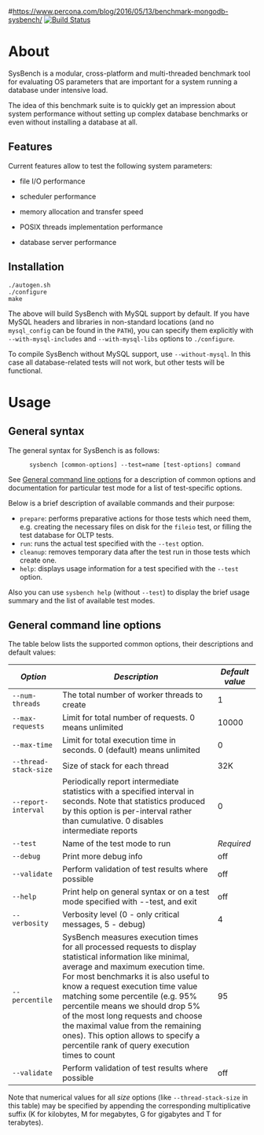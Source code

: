 #https://www.percona.com/blog/2016/05/13/benchmark-mongodb-sysbench/
[![Build Status](https://travis-ci.org/akopytov/sysbench.svg?branch=1.0)](https://travis-ci.org/akopytov/sysbench)

About
=====

SysBench is a modular, cross-platform and multi-threaded benchmark tool
for evaluating OS parameters that are important for a system running a
database under intensive load.

The idea of this benchmark suite is to quickly get an impression about
system performance without setting up complex database benchmarks or
even without installing a database at all.

Features
--------

Current features allow to test the following system parameters:

-   file I/O performance

-   scheduler performance

-   memory allocation and transfer speed

-   POSIX threads implementation performance

-   database server performance

Installation
------------

	./autogen.sh
	./configure
	make

The above will build SysBench with MySQL support by default. If you have MySQL headers and libraries in non-standard locations (and no `mysql_config` can be found in the `PATH`), you can specify them explicitly with `--with-mysql-includes` and `--with-mysql-libs` options to `./configure`.

To compile SysBench without MySQL support, use `--without-mysql`. In
this case all database-related tests will not work, but other tests will
be functional.

Usage
=====

General syntax
--------------

The general syntax for SysBench is as follows:

		  sysbench [common-options] --test=name [test-options] command


See [General command line options](README.md#general-command-line-options) for a description of common options and documentation for particular test mode for a list of test-specific options.

Below is a brief description of available commands and their purpose:

+ `prepare`: performs preparative actions for those tests which need
them, e.g. creating the necessary files on disk for the `fileio` test,
or filling the test database for OLTP tests.
+ `run`: runs the actual test specified with the `--test` option.
+ `cleanup`: removes temporary data after the test run in those tests which create one.
+ `help`: displays usage information for a test specified with the
  `--test` option.

Also you can use `sysbench help` (without `--test`) to display the brief usage summary and the list of available test modes.

General command line options
----------------------------

The table below lists the supported common options, their descriptions and default values:

*Option*              | *Description* | *Default value*
----------------------|---------------|----------------
| `--num-threads`       | The total number of worker threads to create                                                                                                                                                                                                                                                                                                                                                                                                                            | 1               |
| `--max-requests`      | Limit for total number of requests. 0 means unlimited                                                                                                                                                                                                                                                                                                                                                                                                                   | 10000           |
| `--max-time`          | Limit for total execution time in seconds. 0 (default) means unlimited                                                                                                                                                                                                                                                                                                                                                                                                  | 0               |
| `--thread-stack-size` | Size of stack for each thread                                                                                                                                                                                                                                                                                                                                                                                                                                           | 32K             |
| `--report-interval`   | Periodically report intermediate statistics with a specified interval in seconds. Note that statistics produced by this option is per-interval rather than cumulative. 0 disables intermediate reports                                                                                                                                                                                                                                                                  | 0               |
| `--test`              | Name of the test mode to run                                                                                                                                                                                                                                                                                                                                                                                                                                            | *Required*      |
| `--debug`             | Print more debug info                                                                                                                                                                                                                                                                                                                                                                                                                                                   | off             |
| `--validate`          | Perform validation of test results where possible                                                                                                                                                                                                                                                                                                                                                                                                                       | off             |
| `--help`              | Print help on general syntax or on a test mode specified with --test, and exit                                                                                                                                                                                                                                                                                                                                                                                          | off             |
| `--verbosity`         | Verbosity level (0 - only critical messages, 5 - debug)                                                                                                                                                                                                                                                                                                                                                                                                                 | 4               |
| `--percentile`        | SysBench measures execution times for all processed requests to display statistical information like minimal, average and maximum execution time. For most benchmarks it is also useful to know a request execution time value matching some percentile (e.g. 95% percentile means we should drop 5% of the most long requests and choose the maximal value from the remaining ones). This option allows to specify a percentile rank of query execution times to count | 95              |
| `--validate`          | Perform validation of test results where possible                                                                                                                                                                                                                                                                                                                                                                                                                       | off             |

Note that numerical values for all *size* options (like `--thread-stack-size` in this table) may be specified by appending the corresponding multiplicative suffix (K for kilobytes, M for megabytes, G for gigabytes and T for terabytes).

